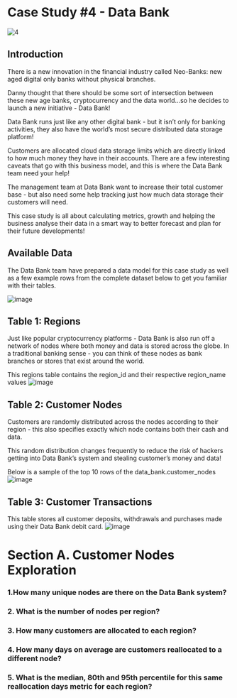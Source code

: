 # Case Study #4 - Data Bank

![4](https://github.com/Latsan/8-Weekls-SQL-Case-Study/assets/78388641/be2583b6-0803-454e-a6ad-1c08925d7454)
## Introduction

There is a new innovation in the financial industry called Neo-Banks: new aged digital only banks without physical branches.

Danny thought that there should be some sort of intersection between these new age banks, cryptocurrency and the data world…so he decides to launch a new initiative - Data Bank!

Data Bank runs just like any other digital bank - but it isn’t only for banking activities, they also have the world’s most secure distributed data storage platform!

Customers are allocated cloud data storage limits which are directly linked to how much money they have in their accounts. There are a few interesting caveats that go with this business model, and this is where the Data Bank team need your help!

The management team at Data Bank want to increase their total customer base - but also need some help tracking just how much data storage their customers will need.

This case study is all about calculating metrics, growth and helping the business analyse their data in a smart way to better forecast and plan for their future developments!

## Available Data

The Data Bank team have prepared a data model for this case study as well as a few example rows from the complete dataset below to get you familiar with their tables.

![image](https://github.com/Latsan/8-Weekls-SQL-Case-Study/assets/78388641/29040c8a-de4c-47b7-8463-5916640bdf79)

## Table 1: Regions

Just like popular cryptocurrency platforms - Data Bank is also run off a network of nodes where both money and data is stored across the globe. In a traditional banking sense - you can think of these nodes as bank branches or stores that exist around the world.

This regions table contains the region_id and their respective region_name values
![image](https://github.com/Latsan/8-Weekls-SQL-Case-Study/assets/78388641/b0b169ca-d90b-489f-b2d8-da937ea4b1e4)

## Table 2: Customer Nodes
Customers are randomly distributed across the nodes according to their region - this also specifies exactly which node contains both their cash and data.

This random distribution changes frequently to reduce the risk of hackers getting into Data Bank’s system and stealing customer’s money and data!

Below is a sample of the top 10 rows of the data_bank.customer_nodes
![image](https://github.com/Latsan/8-Weekls-SQL-Case-Study/assets/78388641/ede432c2-15c5-400c-9b9f-38afdf8db7a5)

## Table 3: Customer Transactions
This table stores all customer deposits, withdrawals and purchases made using their Data Bank debit card.
![image](https://github.com/Latsan/8-Weekls-SQL-Case-Study/assets/78388641/42a5e020-a7cf-423e-8fe4-86981d060b27)








# Section A. Customer Nodes Exploration

### 1.How many unique nodes are there on the Data Bank system?











### 2. What is the number of nodes per region?






### 3. How many customers are allocated to each region?






### 4. How many days on average are customers reallocated to a different node?





### 5. What is the median, 80th and 95th percentile for this same reallocation days metric for each region?
